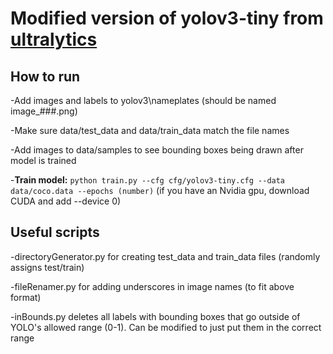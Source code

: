 # Modified version of yolov3-tiny from [ultralytics](https://github.com/ultralytics/yolov3/)

## How to run
-Add images and labels to yolov3\nameplates (should be named image_###.png)

-Make sure data/test_data and data/train_data match the file names

-Add images to data/samples to see bounding boxes being drawn after model is trained
 
 -**Train model:** `python train.py --cfg cfg/yolov3-tiny.cfg --data data/coco.data --epochs (number)` (if you have an Nvidia gpu, download CUDA and add --device 0)

## Useful scripts
-directoryGenerator.py for creating test_data and train_data files (randomly assigns test/train)

-fileRenamer.py for adding underscores in image names (to fit above format)

-inBounds.py deletes all labels with bounding boxes that go outside of YOLO's allowed range (0-1). Can be modified to just put them in the correct range